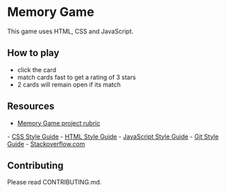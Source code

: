 # Memory Game 

This game uses HTML, CSS and JavaScript.

## How to play

* click the card
*  match cards fast to get a rating of 3 stars
*  2 cards will remain open if its match


## Resources

- <a href="https://review.udacity.com/#!/rubrics/591/view">Memory Game project rubric
</a>
- <a href="http://udacity.github.io/frontend-nanodegree-styleguide/css.html">CSS Style Guide</a>
- <a href="http://udacity.github.io/frontend-nanodegree-styleguide/index.html">HTML Style Guide</a>
- <a href="http://udacity.github.io/frontend-nanodegree-styleguide/javascript.html">JavaScript Style Guide</a>
- <a href="https://udacity.github.io/git-styleguide/">Git Style Guide</a>
- <a href="https://stackoverflow.com/">Stackoverflow.com</a>

## Contributing

Please read CONTRIBUTING.md.